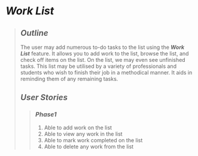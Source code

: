 # _Work List_

>## _Outline_
>The user may add numerous to-do tasks to the list using the ***Work List*** feature. It allows you to add work to the list, browse the list, and check off items on the list. On the list, we may even see unfinished tasks. This list may be utilised by a variety of professionals and students who wish to finish their job in a methodical manner. It aids in reminding them of any remaining tasks.
>## _User Stories_
>> ### _Phase1_
>><ol>
>><li> Able to add work on the list </li>
>><li> Able to view any work in the list</li>
>><li>Able to mark work completed on the list</li>
>><li>Able to delete any work from the list</li>
>></ol>

